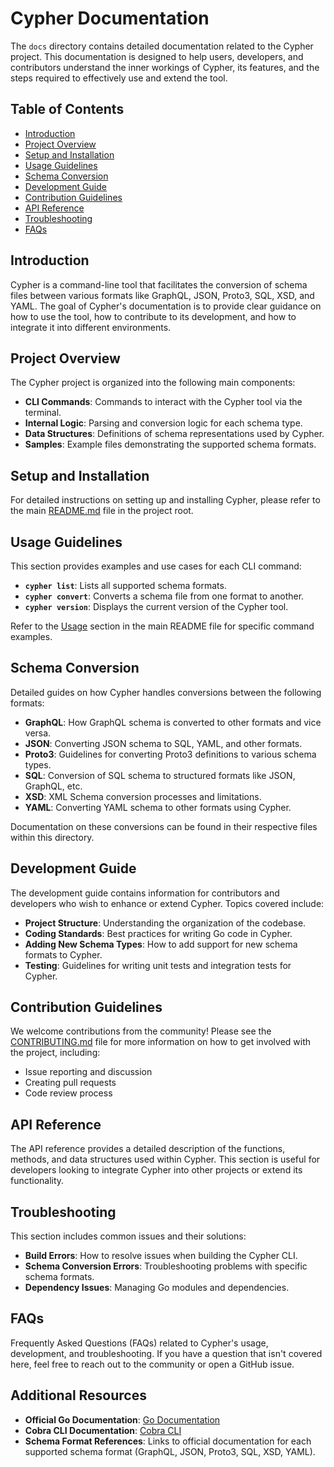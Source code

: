 # Cypher Documentation

The `docs` directory contains detailed documentation related to the Cypher project. This documentation is designed to help users, developers, and contributors understand the inner workings of Cypher, its features, and the steps required to effectively use and extend the tool.

## Table of Contents

- [Introduction](#introduction)
- [Project Overview](#project-overview)
- [Setup and Installation](#setup-and-installation)
- [Usage Guidelines](#usage-guidelines)
- [Schema Conversion](#schema-conversion)
- [Development Guide](#development-guide)
- [Contribution Guidelines](#contribution-guidelines)
- [API Reference](#api-reference)
- [Troubleshooting](#troubleshooting)
- [FAQs](#faqs)

## Introduction

Cypher is a command-line tool that facilitates the conversion of schema files between various formats like GraphQL, JSON, Proto3, SQL, XSD, and YAML. The goal of Cypher's documentation is to provide clear guidance on how to use the tool, how to contribute to its development, and how to integrate it into different environments.

## Project Overview

The Cypher project is organized into the following main components:

- **CLI Commands**: Commands to interact with the Cypher tool via the terminal.
- **Internal Logic**: Parsing and conversion logic for each schema type.
- **Data Structures**: Definitions of schema representations used by Cypher.
- **Samples**: Example files demonstrating the supported schema formats.

## Setup and Installation

For detailed instructions on setting up and installing Cypher, please refer to the main [README.md](../README.md) file in the project root.

## Usage Guidelines

This section provides examples and use cases for each CLI command:

- **`cypher list`**: Lists all supported schema formats.
- **`cypher convert`**: Converts a schema file from one format to another.
- **`cypher version`**: Displays the current version of the Cypher tool.

Refer to the [Usage](../README.md#usage) section in the main README file for specific command examples.

## Schema Conversion

Detailed guides on how Cypher handles conversions between the following formats:

- **GraphQL**: How GraphQL schema is converted to other formats and vice versa.
- **JSON**: Converting JSON schema to SQL, YAML, and other formats.
- **Proto3**: Guidelines for converting Proto3 definitions to various schema types.
- **SQL**: Conversion of SQL schema to structured formats like JSON, GraphQL, etc.
- **XSD**: XML Schema conversion processes and limitations.
- **YAML**: Converting YAML schema to other formats using Cypher.

Documentation on these conversions can be found in their respective files within this directory.

## Development Guide

The development guide contains information for contributors and developers who wish to enhance or extend Cypher. Topics covered include:

- **Project Structure**: Understanding the organization of the codebase.
- **Coding Standards**: Best practices for writing Go code in Cypher.
- **Adding New Schema Types**: How to add support for new schema formats to Cypher.
- **Testing**: Guidelines for writing unit tests and integration tests for Cypher.

## Contribution Guidelines

We welcome contributions from the community! Please see the [CONTRIBUTING.md](CONTRIBUTING.md) file for more information on how to get involved with the project, including:

- Issue reporting and discussion
- Creating pull requests
- Code review process

## API Reference

The API reference provides a detailed description of the functions, methods, and data structures used within Cypher. This section is useful for developers looking to integrate Cypher into other projects or extend its functionality.

## Troubleshooting

This section includes common issues and their solutions:

- **Build Errors**: How to resolve issues when building the Cypher CLI.
- **Schema Conversion Errors**: Troubleshooting problems with specific schema formats.
- **Dependency Issues**: Managing Go modules and dependencies.

## FAQs

Frequently Asked Questions (FAQs) related to Cypher's usage, development, and troubleshooting. If you have a question that isn't covered here, feel free to reach out to the community or open a GitHub issue.

## Additional Resources

- **Official Go Documentation**: [Go Documentation](https://golang.org/doc/)
- **Cobra CLI Documentation**: [Cobra CLI](https://github.com/spf13/cobra)
- **Schema Format References**: Links to official documentation for each supported schema format (GraphQL, JSON, Proto3, SQL, XSD, YAML).

